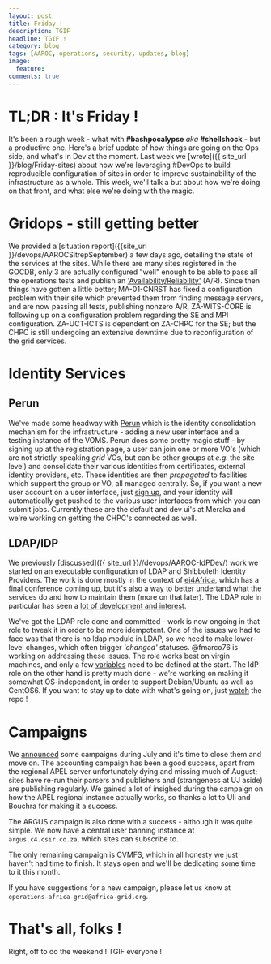 ```yaml
---
layout: post
title: Friday !
description: TGIF
headline: TGIF !
category: blog
tags: [AAROC, operations, security, updates, blog]
image: 
  feature: 
comments: true 
---
```


# TL;DR : It's Friday !  

It's been a rough week - what with **#bashpocalypse** *aka* **#shellshock** - but a productive one. Here's a brief update of how things are going on the Ops side, and what's in Dev at the moment. Last week we [wrote]({{ site_url }}/blog/Friday-sites) about how we're leveraging #DevOps to build reproducible configuration of sites in order to improve sustainability of the infrastructure as a whole. This week, we'll talk a but about how we're doing on that front, and what else we're doing with the magic.

# Gridops - still getting better

We provided a [situation report]({{site_url }}/devops/AAROCSitrepSeptember) a few days ago, detailing the state of the services at the sites. While there are many sites registered in the GOCDB, only 3 are actually configured "well" enough to be able to pass all the operations tests and publish an ['Availability/Reliability'](https://operations-portal.egi.eu/availability/siteAvailabilities) (A/R). Since then things have gotten a little better; MA-01-CNRST has fixed a configuration problem with their site which prevented them from finding message servers, and are now passing all tests, publishing nonzero A/R, ZA-WITS-CORE is following up on a configuration problem regarding the SE and MPI configuration. ZA-UCT-ICTS is dependent on ZA-CHPC for the SE; but the CHPC is still undergoing an extensive downtime due to reconfiguration of the grid services.

# Identity Services

## Perun

We've made some headway with [Perun](https://perun.c4.csir.co.za) which is the identity consolidation mechanism for the infrastructure - adding a new user interface and a testing instance of the VOMS. Perun does some pretty magic stuff - by signing up at the registration page, a user can join one or more VO's (which are not strictly-speaking *grid* VOs, but can be other groups at *e.g.* the site level) and consolidate their various identities from certificates, external identity providers, etc. These identities are then *propagated* to facilities which support the group or VO, all managed centrally. So, if you want a new user account on a user interface, just [sign up](https://perun.c4.csir.co.za/non/registrar/?vo=sagrid.ac.za), and your identity will automatically get pushed to the various user interfaces from which you can submit jobs. Currently these are the default and dev ui's at Meraka and we're working on getting the CHPC's connected as well.

## LDAP/IDP

We previously [discussed]({{ site_url }}//devops/AAROC-IdPDev/) work we started on an executable configuration of LDAP and Shibboleth Identity Providers. The work is done mostly in the context of [ei4Africa](http://www.ei4africa.eu), which has a final conference coming up, but it's also a way to better undertand what the services do and how to maintain them (more on that later). The LDAP role in particular has seen a [lot of development and interest](https://github.com/AAROC/DevOps/graphs/traffic).

We've got the LDAP role done and committed - work is now ongoing in that role to tweak it in order to be more idempotent. One of the issues we had to face was that there is no ldap module in LDAP, so we need to make lower-level changes, which often trigger *'changed'* statuses. @fmarco76 is working on addressing these issues. The role works best on virgin machines, and only a few [variables](https://github.com/AAROC/DevOps/blob/master/Ansible/roles/ldap/vars/main.yml) need to be defined at the start. The IdP role on the other hand is pretty much done - we're working on making it somewhat OS-independent, in order to support Debian/Ubuntu as well as CentOS6. If you want to stay up to date with what's going on, just [watch](https://github.com/AAROC/DevOps/subscription) the repo !

# Campaigns

We [announced](http://aaroc.github.io/devops/AAROCSitrepJuly/) some campaigns during July and it's time to close them and move on. The accounting campaign has been a good success, apart from the regional APEL server unfortunately dying and missing much of August; sites have re-run their parsers and publishers and (strangeness at UJ aside) are publishing regularly. We gained a lot of insighed during the campaign on how the APEL regional instance actually works, so thanks a lot to Uli and Bouchra for making it a success.

The ARGUS campaign is also done with a success - although it was quite simple. We now have a central user banning instance at `argus.c4.csir.co.za`, which sites can subscribe to. 

The only remaining campaign is CVMFS, which in all honesty we just haven't had time to finish. It stays open and we'll be dedicating some time to it this month.

If you have suggestions for a new campaign, please let us know at `operations-africa-grid@africa-grid.org`.

# That's all, folks !

Right, off to do the weekend ! TGIF everyone !

